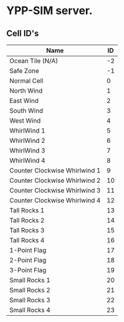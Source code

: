 # YPP-SIM server.

## Cell ID's

| Name                          | ID  |
| ----------------------------- | --- |
| Ocean Tile (N/A)              | -2  |
| Safe Zone                     | -1  |
| Normal Cell                   | 0   |
| North Wind                    | 1   |
| East Wind                     | 2   |
| South Wind                    | 3   |
| West Wind                     | 4   |
| WhirlWind 1                   | 5   |
| WhirlWind 2                   | 6   |
| WhirlWind 3                   | 7   |
| WhirlWind 4                   | 8   |
| Counter Clockwise Whirlwind 1 | 9   |
| Counter Clockwise Whirlwind 2 | 10  |
| Counter Clockwise Whirlwind 3 | 11  |
| Counter Clockwise Whirlwind 4 | 12  |
| Tall Rocks 1                  | 13  |
| Tall Rocks 2                  | 14  |
| Tall Rocks 3                  | 15  |
| Tall Rocks 4                  | 16  |
| 1-Point Flag                  | 17  |
| 2-Point Flag                  | 18  |
| 3-Point Flag                  | 19  |
| Small Rocks 1                 | 20  |
| Small Rocks 2                 | 21  |
| Small Rocks 3                 | 22  |
| Small Rocks 4                 | 23  |
